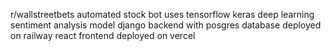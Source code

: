 r/wallstreetbets automated stock bot
uses tensorflow keras deep learning sentiment analysis model
django backend with posgres database deployed on railway
react frontend deployed on vercel
